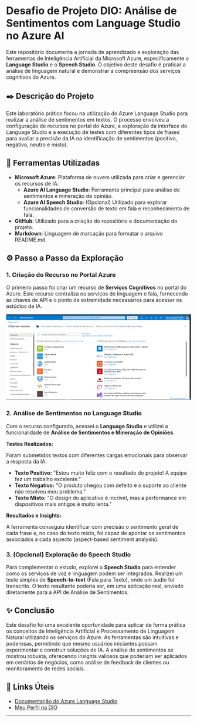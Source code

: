 # Desafio de Projeto DIO: Análise de Sentimentos com Language Studio no Azure AI

Este repositório documenta a jornada de aprendizado e exploração das ferramentas de Inteligência Artificial da Microsoft Azure, especificamente o **Language Studio** e o **Speech Studio**. O objetivo deste desafio é praticar a análise de linguagem natural e demonstrar a compreensão dos serviços cognitivos do Azure.

## ✒️ Descrição do Projeto

Este laboratório prático focou na utilização do Azure Language Studio para realizar a análise de sentimentos em textos. O processo envolveu a configuração de recursos no portal do Azure, a exploração da interface do Language Studio e a execução de testes com diferentes tipos de frases para avaliar a precisão da IA na identificação de sentimentos (positivo, negativo, neutro e misto).

## 🤖 Ferramentas Utilizadas

* **Microsoft Azure**: Plataforma de nuvem utilizada para criar e gerenciar os recursos de IA.
    * **Azure AI Language Studio**: Ferramenta principal para análise de sentimentos e mineração de opinião.
    * **Azure AI Speech Studio**: (Opcional) Utilizado para explorar funcionalidades de conversão de texto em fala e reconhecimento de fala.
* **GitHub**: Utilizado para a criação do repositório e documentação do projeto.
* **Markdown**: Linguagem de marcação para formatar o arquivo README.md.

## ⚙️ Passo a Passo da Exploração

### 1. Criação do Recurso no Portal Azure

O primeiro passo foi criar um recurso de **Serviços Cognitivos** no portal do Azure. Este recurso centraliza os serviços de linguagem e fala, fornecendo as chaves de API e o ponto de extremidade necessários para acessar os estúdios de IA.



![Criação do Recurso no Azure](criar_recurso.png)

### 2. Análise de Sentimentos no Language Studio

Com o recurso configurado, acessei o **Language Studio** e utilizei a funcionalidade de **Análise de Sentimentos e Mineração de Opiniões**.

**Testes Realizados:**

Foram submetidos textos com diferentes cargas emocionais para observar a resposta da IA.

* **Texto Positivo:** "Estou muito feliz com o resultado do projeto! A equipe fez um trabalho excelente."
* **Texto Negativo:** "O produto chegou com defeito e o suporte ao cliente não resolveu meu problema."
* **Texto Misto:** "O design do aplicativo é incrível, mas a performance em dispositivos mais antigos é muito lenta."

**Resultados e Insights:**

A ferramenta conseguiu identificar com precisão o sentimento geral de cada frase e, no caso do texto misto, foi capaz de apontar os sentimentos associados a cada aspecto (aspect-based sentiment analysis).



### 3. (Opcional) Exploração do Speech Studio

Para complementar o estudo, explorei o **Speech Studio** para entender como os serviços de voz e linguagem podem ser integrados. Realizei um teste simples de **Speech-to-text** (Fala para Texto), onde um áudio foi transcrito. O texto resultante poderia ser, em uma aplicação real, enviado diretamente para a API de Análise de Sentimentos.



## ✨ Conclusão

Este desafio foi uma excelente oportunidade para aplicar de forma prática os conceitos de Inteligência Artificial e Processamento de Linguagem Natural utilizando os serviços do Azure. As ferramentas são intuitivas e poderosas, permitindo que mesmo usuários iniciantes possam experimentar e construir soluções de IA. A análise de sentimentos se mostrou robusta, oferecendo insights valiosos que poderiam ser aplicados em cenários de negócios, como análise de feedback de clientes ou monitoramento de redes sociais.

## 🔗 Links Úteis

* [Documentação do Azure Language Studio](https://learn.microsoft.com/pt-br/azure/ai-services/language-service/language-studio)
* [Meu Perfil na DIO](https://www.dio.me/users/leandro_stampini)

---
